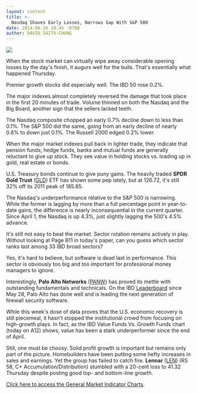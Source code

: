 ```yaml
---
layout: content
title: >-
  Nasdaq Shaves Early Losses, Narrows Gap With S&P 500
date: 2014-06-26 18:45 -0700
author: DAVID SAITO-CHUNG
---
```






![](https://www.investors.com/wp-content/uploads/ibd-migrated-images/MPv_140627_6353939286735259.gif)









When the stock market can virtually wipe away considerable opening losses by the day's finish, it augurs well for the bulls. That's essentially what happened Thursday.


Premier growth stocks did especially well. The IBD 50 rose 0.2%.


The major indexes almost completely reversed the damage that took place in the first 20 minutes of trade. Volume thinned on both the Nasdaq and the Big Board, another sign that the sellers lacked teeth.


The Nasdaq composite chopped an early 0.7% decline down to less than 0.1%. The S&P 500 did the same, going from an early decline of nearly 0.8% to down just 0.1%. The Russell 2000 edged 0.2% lower.


When the major market indexes pull back in lighter trade, they indicate that pension funds, hedge funds, banks and mutual funds are generally reluctant to give up stock. They see value in holding stocks vs. loading up in gold, real estate or bonds.


U.S. Treasury bonds continue to give puny gains. The heavily traded **SPDR Gold Trust** ([GLD](https://research.investors.com/quote.aspx?symbol=GLD)) ETF has shown some pep lately, but at 126.72, it's still 32% off its 2011 peak of 185.85.


The Nasdaq's underperformance relative to the S&P 500 is narrowing. While the former is lagging by more than a full percentage point in year-to-date gains, the difference is nearly inconsequential in the current quarter. Since April 1, the Nasdaq is up 4.3%, just slightly lagging the 500's 4.5% advance.


It's still not easy to beat the market. Sector rotation remains actively in play. Without looking at Page B11 in today's paper, can you guess which sector ranks last among 33 IBD broad sectors?


Yes, it's hard to believe, but software is dead last in performance. This sector is obviously too big and too important for professional money managers to ignore.


Interestingly, **Palo Alto Networks** ([PANW](https://research.investors.com/quote.aspx?symbol=PANW)) has proved its mettle with outstanding fundamentals and technicals. On the IBD [Leaderboard](http://leaderboard.investors.com/leaderboard/leaders/default.aspx) since May 28, Palo Alto has done well and is leading the next generation of firewall security software.


While this week's dose of data proves that the U.S. economic recovery is still piecemeal, it hasn't stopped the institutional crowd from focusing on high-growth plays. In fact, as the IBD Value Funds Vs. Growth Funds chart (today on A12) shows, value has been a stark underperformer since the end of April.


Still, one must be choosy. Solid profit growth is important but remains only part of the picture. Homebuilders have been putting some hefty increases in sales and earnings. Yet the group has failed to catch fire. **Lennar** ([LEN](https://research.investors.com/quote.aspx?symbol=LEN)) (RS 58, C+ Accumulation/Distribution) stumbled with a 20-cent loss to 41.32 Thursday despite posting good top- and bottom-line growth.


[Click here to access the General Market Indicator Charts](https://www.investors.com/pdf/GMI_062714.pdf).




